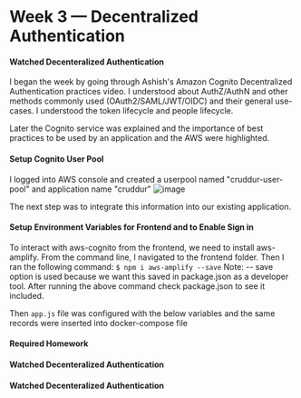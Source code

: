 # Week 3 — Decentralized Authentication

#### Watched Decenteralized Authentication
I began the week by going through Ashish's Amazon Cognito Decentralized Authentication practices video. I understood about AuthZ/AuthN and other methods commonly used (OAuth2/SAML/JWT/OIDC) and their general use-cases. 
I understood the token lifecycle and people lifecycle. 

Later the Cognito service was explained and the importance of best practices to be used by an application and the AWS were highlighted. 

#### Setup Cognito User Pool
I logged into AWS console and created a userpool named "cruddur-user-pool" and application name "cruddur"
![image](https://github.com/KislayaSrivastava/aws-bootcamp-cruddur-2023/assets/40534292/8a120ffc-0c4b-405b-af12-c360b20d9269)

The next step was to integrate this information into our existing application. 

#### Setup Environment Variables for Frontend and to Enable Sign in 
To interact with aws-cognito from the frontend, we need to install aws-amplify. From the command line, I navigated to the frontend folder. Then I ran the following command:
```$ npm i aws-amplify --save```
Note: -- save option is used because we want this saved in package.json as a developer tool. After running the above command check package.json to see it included.

Then ```app.js``` file was configured with the below variables and the same records were inserted into docker-compose file
#### Required Homework


#### Watched Decenteralized Authentication


#### Watched Decenteralized Authentication
